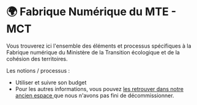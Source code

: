 # 🌍 Fabrique Numérique du MTE - MCT

Vous trouverez ici l'ensemble des éléments et processus spécifiques à la Fabrique numérique du Ministère de la Transition écologique et de la cohésion des territoires.

Les notions / processus :&#x20;

* Utiliser et suivre son budget
* Pour les autres informations, vous pouvez [les retrouver dans notre ancien espace ](https://doc.mte.incubateur.net/)que nous n'avons pas fini de décommissionner.&#x20;
